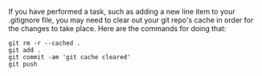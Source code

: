 If you have performed a task, such as adding a new line item to your .gitignore file, you may need to clear out your git repo's cache in order for the changes to take place. Here are the commands for doing that:

```
git rm -r --cached .
git add .
git commit -am 'git cache cleared'
git push
```
